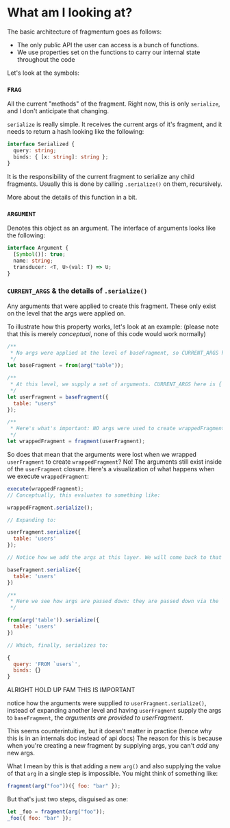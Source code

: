 # What am I looking at?

The basic architecture of fragmentum goes as follows:

- The only public API the user can access is a bunch of functions.
- We use properties set on the functions to carry our internal state throughout the code

Let's look at the symbols:

### `FRAG`

All the current "methods" of the fragment. Right now, this is only `serialize`, and I don't anticipate that changing.

`serialize` is really simple. It receives the current args of it's fragment, and it needs to return a hash looking like the following:

```ts
interface Serialized {
  query: string;
  binds: { [x: string]: string };
}
```

It is the responsibility of the current fragment to serialize any child fragments. Usually this is done by calling `.serialize()` on them, recursively.

More about the details of this function in a bit.

### `ARGUMENT`

Denotes this object as an argument. The interface of arguments looks like the following:

```ts
interface Argument {
  [Symbol()]: true;
  name: string;
  transducer: <T, U>(val: T) => U;
}
```

### `CURRENT_ARGS` & the details of `.serialize()`

Any arguments that were applied to create this fragment. These only exist on the level that the args were applied on.

To illustrate how this property works, let's look at an example: (please note that this is merely _conceptual_, none of this code would work normally)

```js
/**
 * No args were applied at the level of baseFragment, so CURRENT_ARGS here is {}
 */
let baseFragment = from(arg("table"));

/**
 * At this level, we supply a set of arguments. CURRENT_ARGS here is { table: 'users' };
 */
let userFragment = baseFragment({
  table: "users"
});

/**
 * Here's what's important: NO args were used to create wrappedFragment, so CURRENT_ARGS here goes back to {};
 */
let wrappedFragment = fragment(userFragment);
```

So does that mean that the arguments were lost when we wrapped `userFragment` to create `wrappedFragment`? No!
The arguments still exist inside of the `userFragment` closure. Here's a visualization of what happens when we execute
`wrappedFragment`:

```js
execute(wrappedFragment);
// Conceptually, this evaluates to something like:

wrappedFragment.serialize();

// Expanding to:

userFragment.serialize({
  table: 'users'
});

// Notice how we add the args at this layer. We will come back to that after this code snippet

baseFragment.serialize({
  table: 'users'
})

/**
 * Here we see how args are passed down: they are passed down via the `serialize` methods.
 */

from(arg('table')).serialize({
  table: 'users'
})

// Which, finally, serializes to:

{
  query: 'FROM `users`',
  binds: {}
}
```

ALRIGHT HOLD UP FAM THIS IS IMPORTANT

notice how the arguments were supplied _to_ `userFragment.serialize()`, instead of
expanding another level and having `userFragment` supply the args to `baseFragment`,
the _arguments are provided to userFragment_.

This seems counterintuitive, but it doesn't matter in practice (hence why this is in an internals doc instead of api docs)
The reason for this is because when you're creating a new fragment by supplying args, you can't _add_ any new args.

What I mean by this is that adding a new `arg()` and also supplying the value of that `arg` in a single step is
impossible. You might think of something like:

```js
fragment(arg("foo"))({ foo: "bar" });
```

But that's just two steps, disguised as one:

```js
let _foo = fragment(arg("foo"));
_foo({ foo: "bar" });
```
